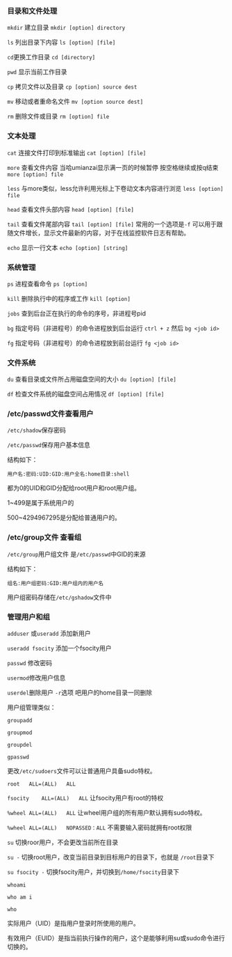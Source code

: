 ### 目录和文件处理

`mkdir` 建立目录 `mkdir [option] directory`

`ls` 列出目录下内容 `ls [option] [file]`

`cd`更换工作目录 `cd [directory]`

`pwd` 显示当前工作目录

`cp` 拷贝文件以及目录 `cp [option] source dest`

`mv` 移动或者重命名文件 `mv [option source dest]`

`rm` 删除文件或目录 `rm [option] file`

### 文本处理

`cat` 连接文件打印到标准输出 `cat [option] [file]`

`more` 查看文件内容 当哈umianzai显示满一页的时候暂停 按空格继续或按q结束`more [option] file`

`less` 与more类似，less允许利用光标上下卷动文本内容进行浏览 `less [option] file`

`head` 查看文件头部内容 `head [option] [file]`

`tail` 查看文件尾部内容 `tail [option] [file]` 常用的一个选项是`-f` 可以用于跟随文件增长，显示文件最新的内容，对于在线监控软件日志有帮助。

`echo` 显示一行文本 `echo [option] [string]`

### 系统管理

`ps` 进程查看命令 `ps [option]`

`kill` 删除执行中的程序或工作 `kill [option]`

`jobs` 查到后台正在执行的命令的序号，非进程号pid 

`bg` 指定号码（非进程号）的命令进程放到后台运行 `ctrl + z` 然后 `bg <job id>`

`fg` 指定号码（非进程号）的命令进程放到前台运行 `fg <job id>`

### 文件系统

`du` 查看目录或文件所占用磁盘空间的大小 `du [option] [file]`

`df` 检查文件系统的磁盘空间占用情况 `df [option] [file]`

### /etc/passwd文件查看用户
`/etc/shadow`保存密码

`/etc/passwd`保存用户基本信息

结构如下：

`用户名:密码:UID:GID:用户全名:home目录:shell`

都为0的UID和GID分配给root用户和root用户组。

1~499是属于系统用户的

500~4294967295是分配给普通用户的。

### /etc/group文件 查看组
`/etc/group`用户组文件 是`/etc/passwd`中GID的来源

结构如下：

`组名:用户组密码:GID:用户组内的用户名`

用户组密码存储在`/etc/gshadow`文件中

### 管理用户和组

`adduser` 或`useradd` 添加新用户

`useradd fsocity` 添加一个fsocity用户

`passwd` 修改密码

`usermod`修改用户信息

`userdel`删除用户 `-r`选项 吧用户的home目录一同删除

用户组管理类似：

`groupadd`

`groupmod`

`groupdel`

`gpasswd`

更改`/etc/sudoers`文件可以让普通用户具备sudo特权。

`root	ALL=(ALL)	ALL`

`fsocity	ALL=(ALL)	ALL` 让fsocity用户有root的特权

`%wheel	ALL=(ALL)	ALL` 让wheel用户组的所有用户默认拥有sudo特权。

`%wheel	ALL=(ALL) 	NOPASSED：ALL` 不需要输入密码就拥有root权限

`su` 切换roor用户，不会更改当前所在目录

`su -` 切换root用户，改变当前目录到目标用户的目录下，也就是	`/root`目录下

`su fsocity -` 切换fsocity用户，并切换到`/home/fsocity`目录下

`whoami`

`who am i`

`who`

实际用户（UID）是指用户登录时所使用的用户。

有效用户（EUID）是指当前执行操作的用户，这个是能够利用su或sudo命令进行切换的。


